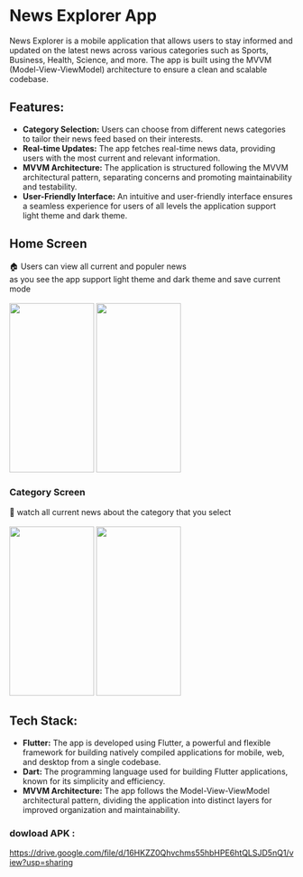 # News Explorer App

News Explorer is a mobile application that allows users to stay informed and updated on the latest news across various categories such as Sports, Business, Health, Science, and more. The app is built using the MVVM (Model-View-ViewModel) architecture to ensure a clean and scalable codebase.

## Features:

- **Category Selection:** Users can choose from different news categories to tailor their news feed based on their interests.
- **Real-time Updates:** The app fetches real-time news data, providing users with the most current and relevant information.
- **MVVM Architecture:** The application is structured following the MVVM architectural pattern, separating concerns and promoting maintainability and testability.
- **User-Friendly Interface:** An intuitive and user-friendly interface ensures a seamless experience for users of all levels the application support light theme and dark theme.
##  Home Screen
🏠 Users can view all current and populer news  <br>
as you see the app support light theme and dark theme and save current mode <br> <br>
<img src = "https://github.com/MohmaedSobhy/flutter_News-APP/assets/70748430/ea3b7bbd-c9dc-47a2-9150-6df5d286ec72.jpg" width="150" height="300"> 
<img src = "https://github.com/MohmaedSobhy/flutter_News-APP/assets/70748430/366e96da-de97-4945-8679-ececece2f2b9.jpg" width="150" height="300"> 
### Category Screen 
 📰 watch all current news about the category that you select <br><br>
 <img src = "https://github.com/MohmaedSobhy/flutter_News-APP/assets/70748430/f9e0eaeb-60d1-4ec2-aaf6-e1939f13c039.jpg" width="150" height="300">
 <img src = "https://github.com/MohmaedSobhy/flutter_News-APP/assets/70748430/512e6128-471e-4415-a57d-a89ae3d89866.jpg" width="150" height="300"> 

 
## Tech Stack:
- **Flutter:** The app is developed using Flutter, a powerful and flexible framework for building natively compiled applications for mobile, web, and desktop from a single codebase.
- **Dart:** The programming language used for building Flutter applications, known for its simplicity and efficiency.
- **MVVM Architecture:** The app follows the Model-View-ViewModel architectural pattern, dividing the application into distinct layers for improved organization and maintainability.

### dowload APK : 
https://drive.google.com/file/d/16HKZZ0Qhvchms55hbHPE6htQLSJD5nQ1/view?usp=sharing
